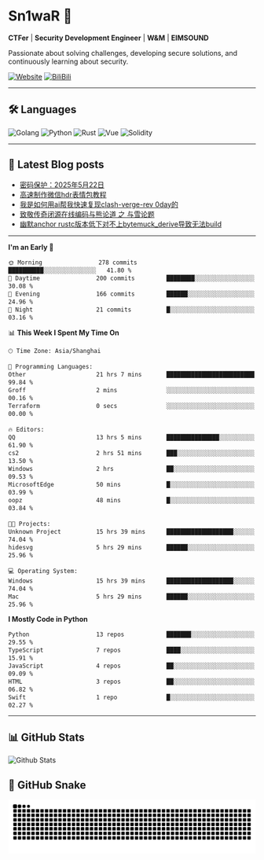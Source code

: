 # Sn1waR 👋

**CTFer** | **Security Development Engineer** | **W&M** | **EIMSOUND**

Passionate about solving challenges, developing secure solutions, and continuously learning about security.

[![Website](https://img.shields.io/website?url=https%3A%2F%2Fwww.snowywar.top)](https://www.snowywar.top) 
[![BiliBili](https://img.shields.io/badge/BiliBili-哔哩哔哩-00A1D6?style=flat&logo=bilibili&logoColor=white)](https://space.bilibili.com/8389161)  

---

## 🛠️ Languages
![Golang](https://img.shields.io/badge/-Golang-00ADD8?style=flat&logo=go&logoColor=white)
![Python](https://img.shields.io/badge/-Python-3776AB?style=flat&logo=python&logoColor=white)
![Rust](https://img.shields.io/badge/-Rust-000000?style=flat&logo=rust&logoColor=white)
![Vue](https://img.shields.io/badge/-Vue.js-4FC08D?style=flat&logo=vue.js&logoColor=white)
![Solidity](https://img.shields.io/badge/-Solidity-363636?style=flat&logo=solidity&logoColor=white)

---
## 📖 Latest Blog posts
<!-- BLOG-POST-LIST:START -->
- [密码保护：2025年5月22日](https://www.snowywar.top/4616.html)
- [高速制作微信hdr表情包教程](https://www.snowywar.top/4612.html)
- [我是如何用ai帮我快速复现clash-verge-rev 0day的](https://www.snowywar.top/4595.html)
- [致敬传奇闭源在线编码与熊论道 之 与雪论题](https://www.snowywar.top/4590.html)
- [幽默anchor rustc版本低下对不上bytemuck_derive导致无法build](https://www.snowywar.top/4587.html)
<!-- BLOG-POST-LIST:END -->
---
<!--START_SECTION:waka-->
**I'm an Early 🐤** 

```text
🌞 Morning                278 commits         ██████████░░░░░░░░░░░░░░░   41.80 % 
🌆 Daytime                200 commits         ████████░░░░░░░░░░░░░░░░░   30.08 % 
🌃 Evening                166 commits         ██████░░░░░░░░░░░░░░░░░░░   24.96 % 
🌙 Night                  21 commits          █░░░░░░░░░░░░░░░░░░░░░░░░   03.16 % 
```


📊 **This Week I Spent My Time On** 

```text
🕑︎ Time Zone: Asia/Shanghai

💬 Programming Languages: 
Other                    21 hrs 7 mins       █████████████████████████   99.84 % 
Groff                    2 mins              ░░░░░░░░░░░░░░░░░░░░░░░░░   00.16 % 
Terraform                0 secs              ░░░░░░░░░░░░░░░░░░░░░░░░░   00.00 % 

🔥 Editors: 
QQ                       13 hrs 5 mins       ███████████████░░░░░░░░░░   61.90 % 
cs2                      2 hrs 51 mins       ███░░░░░░░░░░░░░░░░░░░░░░   13.50 % 
Windows                  2 hrs               ██░░░░░░░░░░░░░░░░░░░░░░░   09.53 % 
MicrosoftEdge            50 mins             █░░░░░░░░░░░░░░░░░░░░░░░░   03.99 % 
oopz                     48 mins             █░░░░░░░░░░░░░░░░░░░░░░░░   03.84 % 

🐱‍💻 Projects: 
Unknown Project          15 hrs 39 mins      ███████████████████░░░░░░   74.04 % 
hidesvg                  5 hrs 29 mins       ██████░░░░░░░░░░░░░░░░░░░   25.96 % 

💻 Operating System: 
Windows                  15 hrs 39 mins      ███████████████████░░░░░░   74.04 % 
Mac                      5 hrs 29 mins       ██████░░░░░░░░░░░░░░░░░░░   25.96 % 
```

**I Mostly Code in Python** 

```text
Python                   13 repos            ███████░░░░░░░░░░░░░░░░░░   29.55 % 
TypeScript               7 repos             ████░░░░░░░░░░░░░░░░░░░░░   15.91 % 
JavaScript               4 repos             ██░░░░░░░░░░░░░░░░░░░░░░░   09.09 % 
HTML                     3 repos             ██░░░░░░░░░░░░░░░░░░░░░░░   06.82 % 
Swift                    1 repo              █░░░░░░░░░░░░░░░░░░░░░░░░   02.27 % 
```




<!--END_SECTION:waka-->
---

## 📊 GitHub Stats
![Github Stats](https://github-readme-stats.vercel.app/api?username=jiayuqi7813&show_icons=true&theme=radical)

## 🐍 GitHub Snake
<picture>
  <source media="(prefers-color-scheme: dark)" srcset="https://raw.githubusercontent.com/jiayuqi7813/jiayuqi7813/output/github-contribution-grid-snake-dark.svg">
  <source media="(prefers-color-scheme: light)" srcset="https://raw.githubusercontent.com/jiayuqi7813/jiayuqi7813/output/github-contribution-grid-snake.svg">
  <img alt="github contribution grid snake animation" src="https://raw.githubusercontent.com/jiayuqi7813/jiayuqi7813/output/github-contribution-grid-snake.svg">
</picture>

